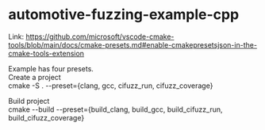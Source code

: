 # automotive-fuzzing-example-cpp

Link: https://github.com/microsoft/vscode-cmake-tools/blob/main/docs/cmake-presets.md#enable-cmakepresetsjson-in-the-cmake-tools-extension

Example has four presets.\
Create a project\
cmake -S . --preset={clang, gcc, cifuzz_run, cifuzz_coverage}

Build project\
cmake --build --preset={build_clang, build_gcc, build_cifuzz_run, build_cifuzz_coverage}
